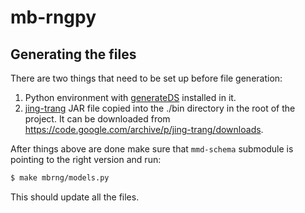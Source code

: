 # mb-rngpy

## Generating the files

There are two things that need to be set up before file generation:

1. Python environment with [generateDS](http://www.davekuhlman.org/generateDS.html) installed in it.
2. [jing-trang](https://github.com/relaxng/jing-trang) JAR file copied into the ./bin directory in the root of the project. It can be downloaded from https://code.google.com/archive/p/jing-trang/downloads.

After things above are done make sure that `mmd-schema` submodule is pointing to the right version and run:

```bash
$ make mbrng/models.py
```

This should update all the files.

